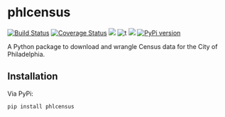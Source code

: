 # phlcensus

[![Build Status](https://travis-ci.org/PhiladelphiaController/phlcensus.svg?branch=master)](https://travis-ci.org/PhiladelphiaController/phlcensus)
[![Coverage Status](https://coveralls.io/repos/github/PhiladelphiaController/phlcensus/badge.svg?branch=master)](https://coveralls.io/github/PhiladelphiaController/phlcensus?branch=master)
[![](https://img.shields.io/badge/python-3.6+-blue.svg)](https://www.python.org/download/releases/3.6.0/)
![t](https://img.shields.io/badge/status-stable-green.svg)
[![](https://img.shields.io/github/license/PhiladelphiaController/phlcensus.svg)](https://github.com/PhiladelphiaController/phlcensus/blob/master/LICENSE)
[![PyPi version](https://img.shields.io/pypi/v/phlcensus.svg)](https://pypi.python.org/pypi/phlcensus/)

A Python package to download and wrangle Census data for the City of Philadelphia.

## Installation

Via PyPi:

```
pip install phlcensus
```
